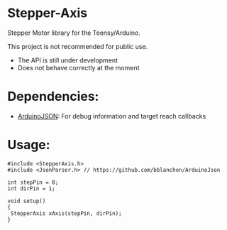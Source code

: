 # Stepper-Axis

Stepper Motor library for the Teensy/Arduino.

This project is not recommended for public use. 
 - The API is still under development
 - Does not behave correctly at the moment
 
# Dependencies:
 - [ArduinoJSON](https://github.com/bblanchon/ArduinoJson): For debug information and target reach callbacks


# Usage:

```
#include <StepperAxis.h>
#include <JsonParser.h> // https://github.com/bblanchon/ArduinoJson

int stepPin = 0;
int dirPin = 1;
 
void setup()
{
 StepperAxis xAxis(stepPin, dirPin);
}
```
